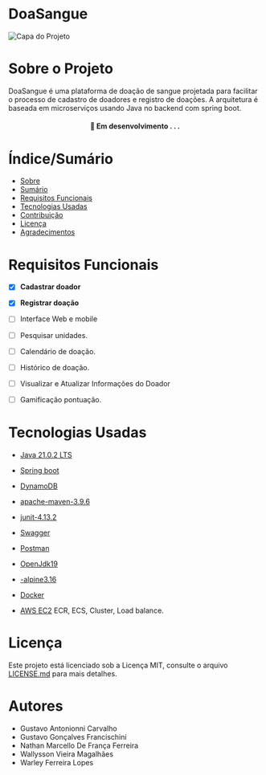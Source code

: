 # DoaSangue


![Capa do Projeto](https://img.freepik.com/vetores-gratis/uma-mao-segurando-uma-bolsa-de-sangue-tipo-a-doacao_1308-112214.jpg?w=996&t=st=1715530494~exp=1715531094~hmac=5291f88fdf0cefc7dd5e2d5fe09a7e776c6b43ab43c472ad585fcb2c10f99b87)

# Sobre o Projeto
DoaSangue é uma plataforma de doação de sangue projetada para facilitar o processo de cadastro de doadores e registro de doações.
A arquitetura é baseada em microserviços usando Java no backend com spring boot.

<h4 align="center"> 
	🚧  Em desenvolvimento . . .
</h4>

# Índice/Sumário

* [Sobre](#sobre-o-projeto)
* [Sumário](#índice/sumário)
* [Requisitos Funcionais](#requisitos-funcionais)
* [Tecnologias Usadas](#tecnologias-usadas)
* [Contribuição](#Autores)
* [Licença](#licença)
* [Agradecimentos](#agradecimentos)


# Requisitos Funcionais 

- [x] **Cadastrar doador**
- [x] **Registrar doação**
- [ ] Interface Web e mobile
- [ ] Pesquisar unidades.
- [ ] Calendário de doação.
- [ ] Histórico de doação.
- [ ] Visualizar e Atualizar Informações do Doador
- [ ] Gamificação pontuação.



# Tecnologias Usadas

- [Java 21.0.2 LTS](https://www.java.com/pt-BR/)
- [Spring boot](https://spring.io/projects/spring-boot)
- [DynamoDB](https://aws.amazon.com/pt/pm/dynamodb/)
- [apache-maven-3.9.6](https://maven.apache.org/)
- [junit-4.13.2](https://mvnrepository.com/artifact/junit/junit/4.13.2)
- [Swagger](https://swagger.io/tools/swagger-ui/)
- [Postman](https://www.postman.com/product/what-is-postman/)
- [OpenJdk19](https://openjdk.org/projects/jdk/19/)
- [-alpine3.16](https://www.alpinelinux.org/posts/Alpine-3.16.0-released.html)
- [Docker](https://docs.docker.com/)

- [AWS EC2](https://us-east-1.console.aws.amazon.com/ec2/)
ECR, ECS, Cluster, Load balance.


# Licença

Este projeto está licenciado sob a Licença MIT,  consulte o arquivo [LICENSE.md](LICENSE) para mais detalhes.

# Autores
- Gustavo Antonionni Carvalho 
- Gustavo Gonçalves Francischini
- Nathan Marcello De França Ferreira
- Wallysson Vieira Magalhães
- Warley Ferreira Lopes


